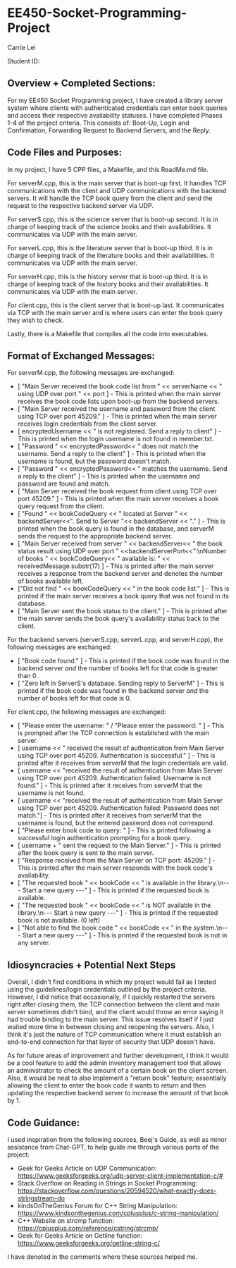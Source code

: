 # EE450-Socket-Programming-Project
Carrie Lei

Student ID: 


## Overview + Completed Sections: 

For my EE450 Socket Programming project, I have created a library server system where clients with authenticated credentials can enter book queries and access their respective availability statuses. I have completed Phases 1-4 of the project criteria. This consists of: Boot-Up, Login and Confirmation, Forwarding Request to Backend Servers, and the Reply.


## Code Files and Purposes:

In my project, I have 5 CPP files, a Makefile, and this ReadMe.md file. 

For serverM.cpp, this is the main server that is boot-up first. It handles TCP communications with the client and UDP communications with the backend servers. It will handle the TCP book query from the client and send the request to the respective backend server via UDP.

For serverS.cpp, this is the science server that is boot-up second. It is in charge of keeping track of the science books and their availabilities. It communicates via UDP with the main server. 

For serverL.cpp, this is the literature server that is boot-up third. It is in charge of keeping track of the literature books and their availabilities. It communicates via UDP with the main server. 

For serverH.cpp, this is the history server that is boot-up third. It is in charge of keeping track of the history books and their availabilities. It communicates via UDP with the main server. 

For client.cpp, this is the client server that is boot-up last. It communicates via TCP with the main server and is where users can enter the book query they wish to check.

Lastly, there is a Makefile that compiles all the code into executables.


## Format of Exchanged Messages:

For serverM.cpp, the following messages are exchanged:
- [ "Main Server received the book code list from " << serverName << " using UDP over port " << port ] - This is printed when the main server receives the book code lists upon boot-up from the backend servers.
- [ "Main Server received the username and password from the client using TCP over port 45209." ] - This is printed when the main server receives login credentials from the client server.
- [ encryptedUsername << " is not registered. Send a reply to client" ] - This is printed when the login username is not found in member.txt.
- [ "Password " << encryptedPassword<< " does not match the username. Send a reply to the client" ] - This is printed when the username is found, but the password doesn't match.
- [ "Password " << encryptedPassword<< " matches the username. Send a reply to the client" ] - This is printed when the username and password are found and match.
- [ "Main Server received the book request from client using TCP over port 45209." ] - This is printed when the main server receives a book query request from the client.
- [ "Found " << bookCodeQuery << " located at Server " << backendServer<<". Send to Server "<< backendServer << "." ] - This is printed when the book query is found in the database, and serverM sends the request to the appropriate backend server.
- [ "Main Server received from server " << backendServer<< " the book status result using UDP over port " <<backendServerPort<<":\nNumber of books " << bookCodeQuery<< " available is: " << receivedMessage.substr(17) ] - This is printed after the main server receives a response from the backend server and denotes the number of books available left.
- ["Did not find " << bookCodeQuery << " in the book code list." ] - This is printed if the main server receives a book query that was not found in its database.
- [ "Main Server sent the book status to the client." ] - This is printed after the main server sends the book query's availability status back to the client.

For the backend servers (serverS.cpp, serverL.cpp, and serverH.cpp), the following messages are exchanged:
- [ "Book code found." ] - This is printed if the book code was found in the backend server _and_ the number of books left for that code is greater than 0.
- [ "Zero left in ServerS's database. Sending reply to ServerM" ] - This is printed if the book code was found in the backend server _and_ the number of books left for that code is 0.

For client.cpp, the following messages are exchanged:
- [ "Please enter the username: " / "Please enter the password: " ] - This is prompted after the TCP connection is established with the main server.
- [ username << " received the result of authentication from Main Server using TCP over port 45209. Authentication is successful." ] - This is printed after it receives from serverM that the login credentials are valid.
- [ username << "received the result of authentication from Main Server using TCP over port 45209. Authentication failed: Username is not found." ] - This is printed after it receives from serverM that the username is not found.
- [ username << "received the result of authentication from Main Server using TCP over port 45209. Authentication failed: Password does not match."] - This is printed after it receives from serverM that the username is found, but the entered password does not correspond.
- [ "Please enter book code to query: " ] - This is printed following a successful login authentication prompting for a book query.
- [ username + " sent the request to the Main Server." ] - This is printed after the book query is sent to the main server.
- [ "Response received from the Main Server on TCP port: 45209." ] - This is printed after the main server responds with the book code's availability.
- [ "The requested book " << bookCode << " is available in the library.\n--- Start a new query ---" ] - This is printed if the requested book is available.
- [ "The requested book " << bookCode << " is NOT available in the library.\n--- Start a new query ---" ] - This is printed if the requested book is not available. (0 left)
- [ "Not able to find the book code " << bookCode << " in the system.\n--- Start a new query ---" ] - This is printed if the requested book is not in any server.

## Idiosyncracies + Potential Next Steps

Overall, I didn't find conditions in which my project would fail as I tested using the guidelines/login credentials outlined by the project criteria. However, I did notice that occasionally, if I quickly restarted the servers right after closing them, the TCP connection between the client and main server sometimes didn't bind, and the client would throw an error saying it had trouble binding to the main server. This issue resolves itself if I just waited more time in between closing and reopening the servers. Also, I think it's just the nature of TCP communication where it must establish an end-to-end connection for that layer of security that UDP doesn't have.

As for future areas of improvement and further development, I think it would be a cool feature to add the admin inventory management tool that allows an administrator to check the amount of a certain book on the client screen. Also, it would be neat to also implement a "return book" feature; essentially allowing the client to enter the book code it wants to return and then updating the respective backend server to increase the amount of that book by 1.

## Code Guidance:

I used inspiration from the following sources, Beej's Guide, as well as minor assistance from Chat-GPT, to help guide me through various parts of the project:

- Geek for Geeks Article on UDP Communication: https://www.geeksforgeeks.org/udp-server-client-implementation-c/#
- Stack Overflow on Reading in Strings in Socket Programming: https://stackoverflow.com/questions/20594520/what-exactly-does-stringstream-do
- kindsOnTheGenius Forum for C++ String Manipulation: https://www.kindsonthegenius.com/cplusplus/c-string-manipulation/
- C++ Website on strcmp function: https://cplusplus.com/reference/cstring/strcmp/
- Geek for Geeks Article on Getline function: https://www.geeksforgeeks.org/getline-string-c/

I have denoted in the comments where these sources helped me.
